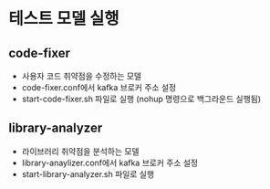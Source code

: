 # 테스트 모델 실행

## code-fixer
- 사용자 코드 취약점을 수정하는 모델
- code-fixer.conf에서 kafka 브로커 주소 설정
- start-code-fixer.sh 파일로 실행 (nohup 명령으로 백그라운드 실행됨)

## library-analyzer
- 라이브러리 취약점을 분석하는 모델
- library-anaylizer.conf에서 kafka 브로커 주소 설정
- start-library-analyzer.sh 파일로 실행

